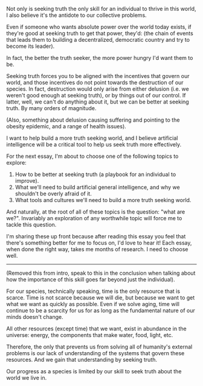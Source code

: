Not only is seeking truth the only skill for an individual to thrive in this world, I also believe it's the antidote to our collective problems. 

Even if someone who wants absolute power over the world today exists, if they're good at seeking truth to get that power, they'd: (the chain of events that leads them to building a decentralized, democratic country and try to become its leader).

In fact, the better the truth seeker, the more power hungry I'd want them to be.

Seeking truth forces you to be aligned with the incentives that govern our world, and those incentives do not point towards the destruction of our species. In fact, destruction would only arise from either delusion (i.e. we weren't good enough at seeking truth), or by things out of our control. If latter, well, we can't do anything about it, but we can be better at seeking truth. By many orders of magnitude.

(Also, something about delusion causing suffering and pointing to the obesity epidemic, and a range of health issues).

I want to help build a more truth seeking world, and I believe artificial intelligence will be a critical tool to help us seek truth more effectively.

For the next essay, I'm about to choose one of the following topics to explore:
1. How to be better at seeking truth (a playbook for an individual to improve).
2. What we'll need to build artificial general intelligence, and why we shouldn't be overly afraid of it.
3. What tools and cultures we'll need to build a more truth seeking world.

And naturally, at the root of all of these topics is the question: "what are we?". Invariably an exploration of any worthwhile topic will force me to tackle this question.

I'm sharing these up front because after reading this essay you feel that there's something better for me to focus on, I'd love to hear it! Each essay, when done the right way, takes me months of research. I need to choose well.

---
(Removed this from intro, speak to this in the conclusion when talking about how the importance of this skill goes far beyond just the individual).

For our species, technically speaking, time is the only resource that is scarce. Time is not scarce because we will die, but because we want to get what we want as quickly as possible. Even if we solve aging, time will continue to be a scarcity for us for as long as the fundamental nature of our minds doesn't change.

All other resources (except time) that we want, exist in abundance in the universe: energy, the components that make water, food, light, etc.

Therefore, the only that prevents us from solving all of humanity's external problems is our lack of understanding of the systems that govern these resources. And we gain that understanding by seeking truth.

Our progress as a species is limited by our skill to seek truth about the world we live in.